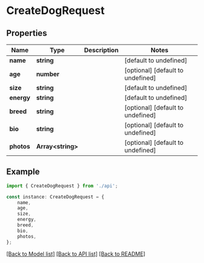 # CreateDogRequest


## Properties

Name | Type | Description | Notes
------------ | ------------- | ------------- | -------------
**name** | **string** |  | [default to undefined]
**age** | **number** |  | [optional] [default to undefined]
**size** | **string** |  | [default to undefined]
**energy** | **string** |  | [default to undefined]
**breed** | **string** |  | [optional] [default to undefined]
**bio** | **string** |  | [optional] [default to undefined]
**photos** | **Array&lt;string&gt;** |  | [optional] [default to undefined]

## Example

```typescript
import { CreateDogRequest } from './api';

const instance: CreateDogRequest = {
    name,
    age,
    size,
    energy,
    breed,
    bio,
    photos,
};
```

[[Back to Model list]](../README.md#documentation-for-models) [[Back to API list]](../README.md#documentation-for-api-endpoints) [[Back to README]](../README.md)

